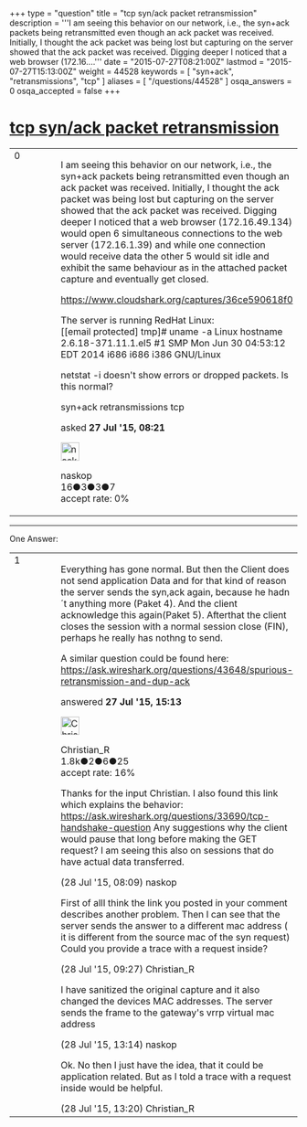 +++
type = "question"
title = "tcp syn/ack packet retransmission"
description = '''I am seeing this behavior on our network, i.e., the syn+ack packets being retransmitted even though an ack packet was received. Initially, I thought the ack packet was being lost but capturing on the server showed that the ack packet was received. Digging deeper I noticed that a web browser (172.16....'''
date = "2015-07-27T08:21:00Z"
lastmod = "2015-07-27T15:13:00Z"
weight = 44528
keywords = [ "syn+ack", "retransmissions", "tcp" ]
aliases = [ "/questions/44528" ]
osqa_answers = 0
osqa_accepted = false
+++

<div class="headNormal">

# [tcp syn/ack packet retransmission](/questions/44528/tcp-synack-packet-retransmission)

</div>

<div id="main-body">

<div id="askform">

<table id="question-table" style="width:100%;"><colgroup><col style="width: 50%" /><col style="width: 50%" /></colgroup><tbody><tr class="odd"><td style="width: 30px; vertical-align: top"><div class="vote-buttons"><div id="post-44528-score" class="post-score" title="current number of votes">0</div><div id="favorite-count" class="favorite-count"></div></div></td><td><div id="item-right"><div class="question-body"><p>I am seeing this behavior on our network, i.e., the syn+ack packets being retransmitted even though an ack packet was received. Initially, I thought the ack packet was being lost but capturing on the server showed that the ack packet was received. Digging deeper I noticed that a web browser (172.16.49.134) would open 6 simultaneous connections to the web server (172.16.1.39) and while one connection would receive data the other 5 would sit idle and exhibit the same behaviour as in the attached packet capture and eventually get closed.</p><p><a href="https://www.cloudshark.org/captures/36ce590618f0">https://www.cloudshark.org/captures/36ce590618f0</a></p><p>The server is running RedHat Linux: [[email protected] tmp]# uname -a Linux hostname 2.6.18-371.11.1.el5 #1 SMP Mon Jun 30 04:53:12 EDT 2014 i686 i686 i386 GNU/Linux</p><p>netstat -i doesn't show errors or dropped packets. Is this normal?</p></div><div id="question-tags" class="tags-container tags">syn+ack retransmissions tcp</div><div id="question-controls" class="post-controls"></div><div class="post-update-info-container"><div class="post-update-info post-update-info-user"><p>asked <strong>27 Jul '15, 08:21</strong></p><img src="https://secure.gravatar.com/avatar/e7d1d3994349a9ea0554a6430dbe2ec8?s=32&amp;d=identicon&amp;r=g" class="gravatar" width="32" height="32" alt="naskop&#39;s gravatar image" /><p>naskop<br />
<span class="score" title="16 reputation points">16</span><span title="3 badges"><span class="badge1">●</span><span class="badgecount">3</span></span><span title="3 badges"><span class="silver">●</span><span class="badgecount">3</span></span><span title="7 badges"><span class="bronze">●</span><span class="badgecount">7</span></span><br />
<span class="accept_rate" title="Rate of the user&#39;s accepted answers">accept rate:</span> <span title="naskop has no accepted answers">0%</span></p></div></div><div id="comments-container-44528" class="comments-container"></div><div id="comment-tools-44528" class="comment-tools"></div><div class="clear"></div><div id="comment-44528-form-container" class="comment-form-container"></div><div class="clear"></div></div></td></tr></tbody></table>

------------------------------------------------------------------------

<div class="tabBar">

<span id="sort-top"></span>

<div class="headQuestions">

One Answer:

</div>

</div>

<span id="44546"></span>

<div id="answer-container-44546" class="answer">

<table style="width:100%;"><colgroup><col style="width: 50%" /><col style="width: 50%" /></colgroup><tbody><tr class="odd"><td style="width: 30px; vertical-align: top"><div class="vote-buttons"><div id="post-44546-score" class="post-score" title="current number of votes">1</div></div></td><td><div class="item-right"><div class="answer-body"><p>Everything has gone normal. But then the Client does not send application Data and for that kind of reason the server sends the syn,ack again, because he hadn´t anything more (Paket 4). And the client acknowledge this again(Paket 5). Afterthat the client closes the session with a normal session close (FIN), perhaps he really has nothng to send.</p><p>A similar question could be found here: <a href="https://ask.wireshark.org/questions/43648/spurious-retransmission-and-dup-ack">https://ask.wireshark.org/questions/43648/spurious-retransmission-and-dup-ack</a></p></div><div class="answer-controls post-controls"></div><div class="post-update-info-container"><div class="post-update-info post-update-info-user"><p>answered <strong>27 Jul '15, 15:13</strong></p><img src="https://secure.gravatar.com/avatar/3b24b339fc62fb46dced6a443d3202ea?s=32&amp;d=identicon&amp;r=g" class="gravatar" width="32" height="32" alt="Christian_R&#39;s gravatar image" /><p>Christian_R<br />
<span class="score" title="1830 reputation points"><span>1.8k</span></span><span title="2 badges"><span class="badge1">●</span><span class="badgecount">2</span></span><span title="6 badges"><span class="silver">●</span><span class="badgecount">6</span></span><span title="25 badges"><span class="bronze">●</span><span class="badgecount">25</span></span><br />
<span class="accept_rate" title="Rate of the user&#39;s accepted answers">accept rate:</span> <span title="Christian_R has 25 accepted answers">16%</span></p></div></div><div id="comments-container-44546" class="comments-container"><span id="44565"></span><div id="comment-44565" class="comment"><div id="post-44565-score" class="comment-score"></div><div class="comment-text"><p>Thanks for the input Christian. I also found this link which explains the behavior: <a href="https://ask.wireshark.org/questions/33690/tcp-handshake-question">https://ask.wireshark.org/questions/33690/tcp-handshake-question</a> Any suggestions why the client would pause that long before making the GET request? I am seeing this also on sessions that do have actual data transferred.</p></div><div id="comment-44565-info" class="comment-info"><span class="comment-age">(28 Jul '15, 08:09)</span> naskop</div></div><span id="44568"></span><div id="comment-44568" class="comment"><div id="post-44568-score" class="comment-score"></div><div class="comment-text"><p>First of allI think the link you posted in your comment describes another problem. Then I can see that the server sends the answer to a different mac address ( it is different from the source mac of the syn request) Could you provide a trace with a request inside?</p></div><div id="comment-44568-info" class="comment-info"><span class="comment-age">(28 Jul '15, 09:27)</span> Christian_R</div></div><span id="44576"></span><div id="comment-44576" class="comment"><div id="post-44576-score" class="comment-score"></div><div class="comment-text"><p>I have sanitized the original capture and it also changed the devices MAC addresses. The server sends the frame to the gateway's vrrp virtual mac address</p></div><div id="comment-44576-info" class="comment-info"><span class="comment-age">(28 Jul '15, 13:14)</span> naskop</div></div><span id="44577"></span><div id="comment-44577" class="comment"><div id="post-44577-score" class="comment-score"></div><div class="comment-text"><p>Ok. No then I just have the idea, that it could be application related. But as I told a trace with a request inside would be helpful.</p></div><div id="comment-44577-info" class="comment-info"><span class="comment-age">(28 Jul '15, 13:20)</span> Christian_R</div></div></div><div id="comment-tools-44546" class="comment-tools"></div><div class="clear"></div><div id="comment-44546-form-container" class="comment-form-container"></div><div class="clear"></div></div></td></tr></tbody></table>

</div>

<div class="paginator-container-left">

</div>

</div>

</div>

